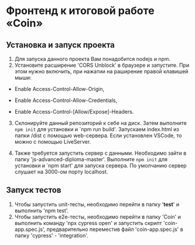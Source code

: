 # Фронтенд к итоговой работе «Coin»

## Установка и запуск проекта
1. Для запуска данного проекта Вам понадобится nodejs и npm. 
2. Установите расширение 'CORS Unblock' в браузере и запустите. 
При этом нужно включить, при нажатии на раширение правой клавишей мыши: 

  * Enable Access-Control-Allow-Origin, 
  
  * Enable Access-Control-Allow-Credentials, 
  
  * Enable Access-Control-[Allow/Expose]-Headers.
  
3. Склонируйте данный репозиторий к себе на диск. Затем выполните `npm init` для установки и `npm run build'. Запускаем index.html из папки /dist c помощью web-сервера. Если установлен VSCode, то можно с помощью LiveServer. 

4. Также требуется запустить сервер с данными. Необходимо зайти в папку 'js-advanced-diploma-master'. Выполните `npm init` для установки и `npm start' для запуска сервера. По умолчанию сервер слушает на 3000-ом порту localhost.  


## Запуск тестов

1. Чтобы запустить unit-тесты, необходимо перейти в папку '__test__' и выполнить 'npm test'.
2. Чтобы запустить e2e-тесты, необходимо  перейти в папку 'Coin' и выполнить команду 'npx cypress open' и запустить скрипт 'coin-app.spec.js', предварительно переместив файл 'coin-app.spec.js' в папку 'cypress' - 'integration'.
